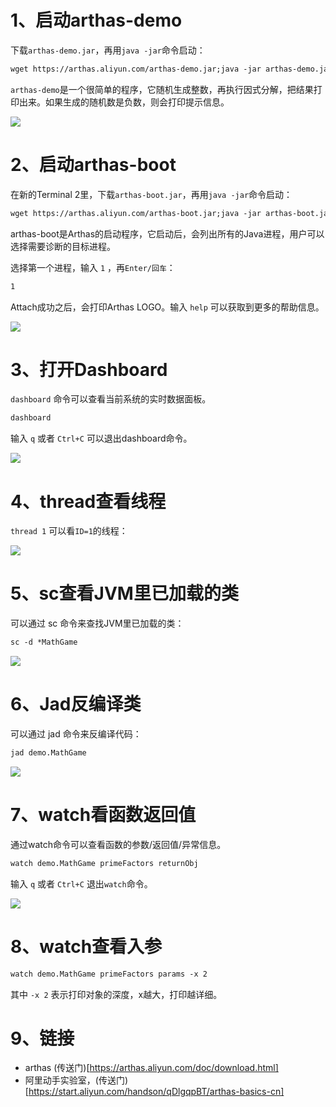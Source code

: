 # 1、启动arthas-demo
下载`arthas-demo.jar`，再用`java -jar`命令启动：
```dtd
wget https://arthas.aliyun.com/arthas-demo.jar;java -jar arthas-demo.jar
```
`arthas-demo`是一个很简单的程序，它随机生成整数，再执行因式分解，把结果打印出来。如果生成的随机数是负数，则会打印提示信息。

![](.阿里arthas工具初探_images/2c412ab4.png)

# 2、启动arthas-boot
在新的Terminal 2里，下载`arthas-boot.jar`，再用`java -jar`命令启动：
```dtd
wget https://arthas.aliyun.com/arthas-boot.jar;java -jar arthas-boot.jar
```
arthas-boot是Arthas的启动程序，它启动后，会列出所有的Java进程，用户可以选择需要诊断的目标进程。

选择第一个进程，输入 `1` ，再`Enter/回车`：
```dtd
1
```
Attach成功之后，会打印Arthas LOGO。输入 `help` 可以获取到更多的帮助信息。

![](.阿里arthas工具初探_images/ceb0ee01.png)

# 3、打开Dashboard
`dashboard` 命令可以查看当前系统的实时数据面板。
```dtd
dashboard
```
输入 `q` 或者 `Ctrl+C` 可以退出dashboard命令。

![](.阿里arthas工具初探_images/725705f4.png)

# 4、thread查看线程
`thread 1` 可以看`ID=1`的线程：

![](.阿里arthas工具初探_images/82d9ebc9.png)

# 5、sc查看JVM里已加载的类
可以通过 sc 命令来查找JVM里已加载的类：
```dtd
sc -d *MathGame
```

![](.阿里arthas工具初探_images/097b2c26.png)

# 6、Jad反编译类

可以通过 jad 命令来反编译代码：
```dtd
jad demo.MathGame
```

![](.阿里arthas工具初探_images/abe1bb5e.png)

# 7、watch看函数返回值
通过watch命令可以查看函数的参数/返回值/异常信息。
```dtd
watch demo.MathGame primeFactors returnObj
```
输入 `q` 或者 `Ctrl+C` 退出`watch`命令。

![](.阿里arthas工具初探_images/920aacb7.png)

# 8、watch查看入参
```dtd
watch demo.MathGame primeFactors params -x 2
```

其中 `-x 2` 表示打印对象的深度，x越大，打印越详细。



# 9、链接
* arthas (传送门)[https://arthas.aliyun.com/doc/download.html]
* 阿里动手实验室，(传送门)[https://start.aliyun.com/handson/qDlgqpBT/arthas-basics-cn]
